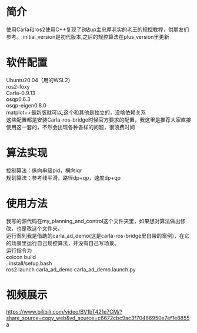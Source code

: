 # 简介
使用Carla和ros2使用C++复现了B站up主忠厚老实的老王的规控教程，供朋友们参考。
initial_version是初代版本,之后的规控算法在plus_version里更新
# 软件配置
Ubuntu20.04（用的WSL2）   
ros2-foxy   
Carla-0.9.13  
osqp0.6.3  
osqp-eigen0.8.0   
matplot++最新版就可以,这个和其他是独立的，没啥依赖关系  
这些配置都是安装Carla-ros-bridge时候官方要求的配置，我这里是推荐大家直接使用这一套的，不然会出现各种各样的问题，很浪费时间
# 算法实现
控制算法：纵向串级pid，横向lqr  
规划算法：参考线平滑，路径dp+qp，速度dp+qp
# 使用方法  
我写的源代码在my_planning_and_control这个文件夹里，如果想对算法做出修改，也是改这个文件夹。    
运行案列我是借助的carla_ad_demo(这是carla-ros-bridge里自带的案例)，在它的场景里运行自己规控算法，并没有自己写场景。  
运行指令为    
colcon build  
. install/setup.bash  
ros2 launch carla_ad_demo carla_ad_demo.launch.py  
# 视频展示
https://www.bilibili.com/video/BV1bT421e7CM/?share_source=copy_web&vd_source=c6672cbc9ac3f70466950e7ef1e8855a
